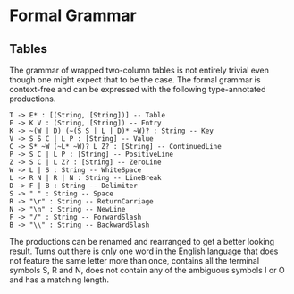 # Formal Grammar

## Tables

The grammar of wrapped two-column tables is not entirely trivial even though
one might expect that to be the case.
The formal grammar is context-free and
can be expressed with the following type-annotated productions.

    T -> E* : [(String, [String])] -- Table
    E -> K V : (String, [String]) -- Entry
    K -> ~(W | D) (~(S S | L | D)* ~W)? : String -- Key
    V -> S S C | L P : [String] -- Value
    C -> S* ~W (~L* ~W)? L Z? : [String] -- ContinuedLine
    P -> S C | L P : [String] -- PositiveLine
    Z -> S C | L Z? : [String] -- ZeroLine
    W -> L | S : String -- WhiteSpace
    L -> R N | R | N : String -- LineBreak
    D -> F | B : String -- Delimiter
    S -> " " : String -- Space
    R -> "\r" : String -- ReturnCarriage
    N -> "\n" : String -- NewLine
    F -> "/" : String -- ForwardSlash
    B -> "\\" : String -- BackwardSlash

The productions can be renamed and rearranged to get a better looking result.
Turns out there is only one word in the English language that
does not feature the same letter more than once,
contains all the terminal symbols S, R and N,
does not contain any of the ambiguous symbols I or O and
has a matching length.
